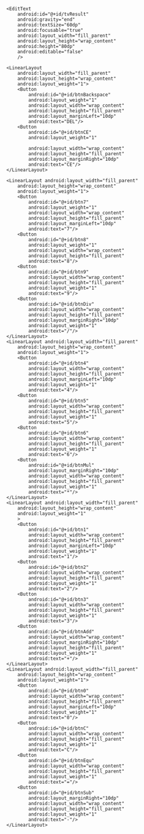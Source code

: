 <LinearLayout xmlns:android="http://schemas.android.com/apk/res/android"
    xmlns:tools="http://schemas.android.com/tools" android:layout_width="match_parent"
    android:layout_height="match_parent"
    android:paddingLeft="@dimen/activity_horizontal_margin"
    android:paddingRight="@dimen/activity_horizontal_margin"
    android:paddingTop="@dimen/activity_vertical_margin"
    android:paddingBottom="@dimen/activity_vertical_margin"
    android:orientation="vertical"
    tools:context=".MainActivity">

    <EditText
        android:id="@+id/tvResult"
        android:gravity="end"
        android:textSize="60dp"
        android:focusable="true"
        android:layout_width="fill_parent"
        android:layout_height="wrap_content"
        android:height="80dp"
        android:editable="false"
        />

    <LinearLayout
        android:layout_width="fill_parent"
        android:layout_height="wrap_content"
        android:layout_weight="1">
        <Button
            android:id="@+id/btnBackspace"
            android:layout_weight="1"
            android:layout_width="wrap_content"
            android:layout_height="fill_parent"
            android:layout_marginLeft="10dp"
            android:text="DEL"/>
        <Button
            android:id="@+id/btnCE"
            android:layout_weight="1"
            
            android:layout_width="wrap_content"
            android:layout_height="fill_parent"
            android:layout_marginRight="10dp"
            android:text="CE"/>
    </LinearLayout>

    <LinearLayout android:layout_width="fill_parent"
        android:layout_height="wrap_content"
        android:layout_weight="1">
        <Button
            android:id="@+id/btn7"
            android:layout_weight="1"
            android:layout_width="wrap_content"
            android:layout_height="fill_parent"
            android:layout_marginLeft="10dp"
            android:text="7"/>
        <Button
            android:id="@+id/btn8"
            android:layout_weight="1"
            android:layout_width="wrap_content"
            android:layout_height="fill_parent"
            android:text="8"/>
        <Button
            android:id="@+id/btn9"
            android:layout_width="wrap_content"
            android:layout_height="fill_parent"
            android:layout_weight="1"
            android:text="9"/>
        <Button
            android:id="@+id/btnDiv"
            android:layout_width="wrap_content"
            android:layout_height="fill_parent"
            android:layout_marginRight="10dp"
            android:layout_weight="1"
            android:text="/"/>
    </LinearLayout>
    <LinearLayout android:layout_width="fill_parent"
        android:layout_height="wrap_content"
        android:layout_weight="1">
        <Button
            android:id="@+id/btn4"
            android:layout_width="wrap_content"
            android:layout_height="fill_parent"
            android:layout_marginLeft="10dp"
            android:layout_weight="1"
            android:text="4"/>
        <Button
            android:id="@+id/btn5"
            android:layout_width="wrap_content"
            android:layout_height="fill_parent"
            android:layout_weight="1"
            android:text="5"/>
        <Button
            android:id="@+id/btn6"
            android:layout_width="wrap_content"
            android:layout_height="fill_parent"
            android:layout_weight="1"
            android:text="6"/>
        <Button
            android:id="@+id/btnMul"
            android:layout_marginRight="10dp"
            android:layout_width="wrap_content"
            android:layout_height="fill_parent"
            android:layout_weight="1"
            android:text="*"/>
    </LinearLayout>
    <LinearLayout android:layout_width="fill_parent"
        android:layout_height="wrap_content"
        android:layout_weight="1"
        >
        <Button
            android:id="@+id/btn1"
            android:layout_width="wrap_content"
            android:layout_height="fill_parent"
            android:layout_marginLeft="10dp"
            android:layout_weight="1"
            android:text="1"/>
        <Button
            android:id="@+id/btn2"
            android:layout_width="wrap_content"
            android:layout_height="fill_parent"
            android:layout_weight="1"
            android:text="2"/>
        <Button
            android:id="@+id/btn3"
            android:layout_width="wrap_content"
            android:layout_height="fill_parent"
            android:layout_weight="1"
            android:text="3"/>
        <Button
            android:id="@+id/btnAdd"
            android:layout_width="wrap_content"
            android:layout_marginRight="10dp"
            android:layout_height="fill_parent"
            android:layout_weight="1"
            android:text="+"/>
    </LinearLayout>
    <LinearLayout android:layout_width="fill_parent"
        android:layout_height="wrap_content"
        android:layout_weight="1">
        <Button
            android:id="@+id/btn0"
            android:layout_width="wrap_content"
            android:layout_height="fill_parent"
            android:layout_marginLeft="10dp"
            android:layout_weight="1"
            android:text="0"/>
        <Button
            android:id="@+id/btnC"
            android:layout_width="wrap_content"
            android:layout_height="fill_parent"
            android:layout_weight="1"
            android:text="C"/>
        <Button
            android:id="@+id/btnEqu"
            android:layout_width="wrap_content"
            android:layout_height="fill_parent"
            android:layout_weight="1"
            android:text="="/>
        <Button
            android:id="@+id/btnSub"
            android:layout_marginRight="10dp"
            android:layout_width="wrap_content"
            android:layout_height="fill_parent"
            android:layout_weight="1"
            android:text="-"/>
    </LinearLayout>

</LinearLayout>



